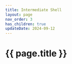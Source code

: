 ```yaml
---
title: Intermediate Shell
layout: page
nav_order: 3
has_children: true
updateDate: 2024-09-12
---
```


# {{ page.title }}
